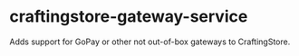 # craftingstore-gateway-service
Adds support for GoPay or other not out-of-box gateways to CraftingStore.

